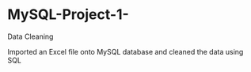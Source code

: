# MySQL-Project-1-
Data Cleaning

Imported an Excel file onto MySQL database and cleaned the data using SQL
